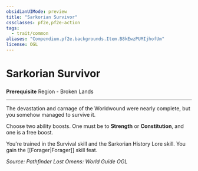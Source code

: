 ```yaml
---
obsidianUIMode: preview
title: "Sarkorian Survivor"
cssclasses: pf2e,pf2e-action
tags:
  - trait/common
aliases: "Compendium.pf2e.backgrounds.Item.B8kEwzPUMIjhofUm"
license: OGL
---
```

# Sarkorian Survivor

### 






**Prerequisite** Region - Broken Lands

* * *

The devastation and carnage of the Worldwound were nearly complete, but you somehow managed to survive it.

Choose two ability boosts. One must be to **Strength** or **Constitution**, and one is a free boost.

You're trained in the Survival skill and the Sarkorian History Lore skill. You gain the [[Forager|Forager]] skill feat.

*Source: Pathfinder Lost Omens: World Guide*
*OGL*